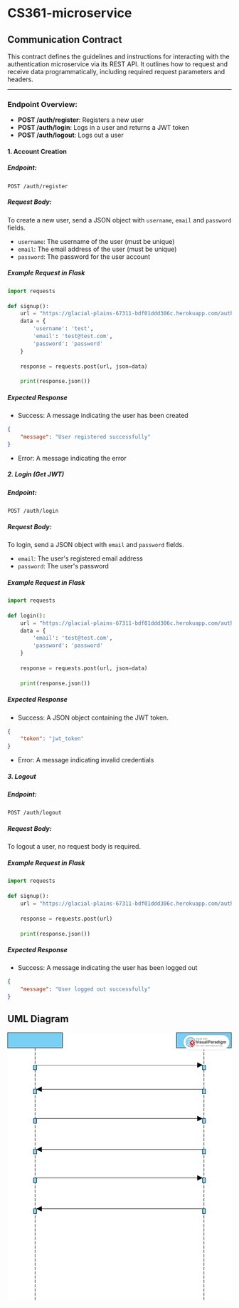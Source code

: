 # CS361-microservice

## Communication Contract

This contract defines the guidelines and instructions for interacting with the authentication microservice via its REST API. It outlines how to request and receive data programmatically, including required request parameters and headers.

---

### Endpoint Overview:
- **POST /auth/register**: Registers a new user
- **POST /auth/login**: Logs in a user and returns a JWT token
- **POST /auth/logout**: Logs out a user

#### 1. Account Creation

##### Endpoint:
`POST /auth/register`

##### Request Body:
To create a new user, send a JSON object with `username`, `email` and `password` fields.
- `username`: The username of the user (must be unique)
- `email`: The email address of the user (must be unique)
- `password`: The password for the user account

##### Example Request in Flask
```python
import requests

def signup():
    url = "https://glacial-plains-67311-bdf01ddd306c.herokuapp.com/auth/register"
    data = {
        'username': 'test',
        'email': 'test@test.com',
        'password': 'password'
    }

    response = requests.post(url, json=data)

    print(response.json())
```

##### Expected Response
- Success: A message indicating the user has been created
```json
{
    "message": "User registered successfully"
}
```

- Error: A message indicating the error

##### 2. Login (Get JWT)

##### Endpoint:
`POST /auth/login`

##### Request Body:
To login, send a JSON object with `email` and `password` fields.
- `email`: The user's registered email address
- `password`: The user's password

##### Example Request in Flask
```python
import requests

def login():
    url = "https://glacial-plains-67311-bdf01ddd306c.herokuapp.com/auth/login"
    data = {
        'email': 'test@test.com',
        'password': 'password'
    }

    response = requests.post(url, json=data)

    print(response.json())
```

##### Expected Response
- Success: A JSON object containing the JWT token.
```json
{
    "token": "jwt_token"
}
```

- Error: A message indicating invalid credentials

##### 3. Logout

##### Endpoint:
`POST /auth/logout`

##### Request Body:
To logout a user, no request body is required.

##### Example Request in Flask
```python
import requests

def signup():
    url = "https://glacial-plains-67311-bdf01ddd306c.herokuapp.com/auth/logout"

    response = requests.post(url)

    print(response.json())
```

##### Expected Response
- Success: A message indicating the user has been logged out
```json
{
    "message": "User logged out successfully"
}
```

## UML Diagram
![UML Diagram](./User%20and%20system%20Sequence%20diagram.svg)